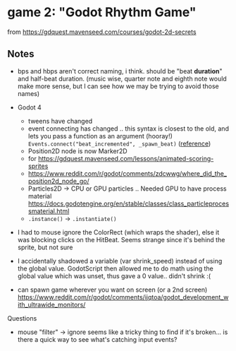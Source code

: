 # game 2: "Godot Rhythm Game"

from https://gdquest.mavenseed.com/courses/godot-2d-secrets

## Notes

- bps and hbps aren't correct naming, i think. should be "beat **duration**" and half-beat duration. (music wise, quarter note and eighth note would make more sense, but I can see how we may be trying to avoid those names)
- Godot 4

  - tweens have changed
  - event connecting has changed .. this syntax is closest to the old, and lets you pass a function as an argument (hooray!) `Events.connect("beat_incremented", _spawn_beat)` ([reference](https://gdquest.mavenseed.com/community/17073-notes-for-godot-4))
  - Position2D node is now Marker2D
  - for https://gdquest.mavenseed.com/lessons/animated-scoring-sprites
  - https://www.reddit.com/r/godot/comments/zdcwwg/where_did_the_position2d_node_go/
  - Particles2D -> CPU or GPU particles .. Needed GPU to have process material https://docs.godotengine.org/en/stable/classes/class_particleprocessmaterial.html
  - `.instance()` -> `.instantiate()`

- I had to mouse ignore the ColorRect (which wraps the shader), else it was blocking clicks on the HitBeat. Seems strange since it's behind the sprite, but not sure
- I accidentally shadowed a variable (var shrink_speed) instead of using the global value. GodotScript then allowed me to do math using the global value which was unset, thus gave a 0 value.. didn't shrink :(
- can spawn game wherever you want on screen (or a 2nd screen) https://www.reddit.com/r/godot/comments/ijqtoa/godot_development_with_ultrawide_monitors/

Questions

- mouse "filter" -> ignore seems like a tricky thing to find if it's broken... is there a quick way to see what's catching input events?
